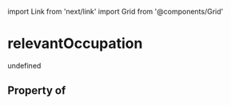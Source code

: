 import Link from 'next/link'
import Grid from '@components/Grid'

# relevantOccupation

undefined

## Property of




